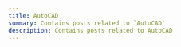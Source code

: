 ```yaml
---
title: AutoCAD
summary: Contains posts related to `AutoCAD`
description: Contains posts related to AutoCAD
---
```

